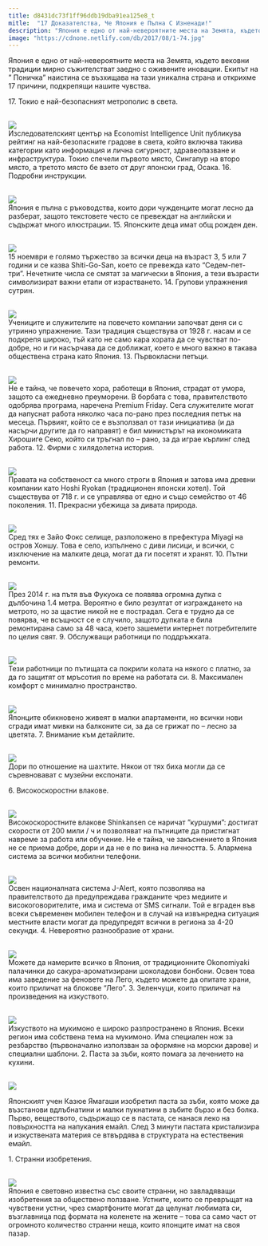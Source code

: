 ```yaml
---
title: d8431dc73f1ff96ddb19dba91ea125e8_t
mitle:  "17 Доказателства, Че Япония е Пълна С Изненади!"
description: "Япония е едно от най-невероятните места на Земята, където вековни традиции мирно съжителстват заедно с оживените иновации. Екипът на &qout; Поничка&qout; наистина се възхищав"
image: "https://cdnone.netlify.com/db/2017/08/1-74.jpg"
---
```


 <p>Япония е едно от най-невероятните места на Земята, където вековни традиции мирно съжителстват заедно с оживените иновации. Екипът на ” Поничка” наистина се възхищава на тази уникална страна и открихме 17 причини, подкрепящи нашите чувства.</p>      <p> 17. Токио е най-безопасният метрополис в света.</p> <p> <br/><img src="https://cdnone.netlify.com/db/2017/08/1-74.jpg"/><br/> Изследователският център на Economist Intelligence Unit публикува рейтинг на най-безопасните градове в света, който включва такива категории като информация и лична сигурност, здравеопазване и инфраструктура. Токио спечели първото място, Сингапур на второ място, а третото място бе взето от друг японски град, Осака. 16. Подробни инструкции.</p> <p> <br/><img src="https://cdnone.netlify.com/db/2017/08/2-74.jpg"/><br/> Япония е пълна с ръководства, които дори чужденците могат лесно да разберат, защото текстовете често се превеждат на английски и съдържат много илюстрации. 15. Японските деца имат общ рожден ден.</p>      <p> <br/><img src="https://cdnone.netlify.com/db/2017/08/3-78.jpg"/><br/> 15 ноември е голямо тържество за всички деца на възраст 3, 5 или 7 години и се казва Shiti-Go-San, което се превежда като “Седем-пет-три”. Нечетните числа се смятат за магически в Япония, а тези възрасти символизират важни етапи от израстването. 14. Групови упражнения сутрин.</p> <p> <br/><img src="https://cdnone.netlify.com/db/2017/08/4-72.jpg"/><br/> Учениците и служителите на повечето компании започват деня си с утринно упражнение. Тази традиция съществува от 1928 г. насам и се подкрепя широко, тъй като не само кара хората да се чувстват по-добре, но и ги насърчава да се доближат, което е много важно в такава обществена страна като Япония. 13. Първокласни петъци.</p> <p> <br/><img src="https://cdnone.netlify.com/db/2017/08/5-71.jpg"/><br/> Не е тайна, че повечето хора, работещи в Япония, страдат от умора, защото са ежедневно преуморени. В борбата с това, правителството одобрява програма, наречена Premium Friday. Сега служителите могат да напуснат работа няколко часа по-рано през последния петък на месеца. Първият, който се е възползвал от тази инициатива (и да насърчи другите да го направят) е бил министърът на икономиката Хирошиге Секо, който си тръгнал по – рано, за да играе кърлинг след работа. 12. Фирми с хилядолетна история.</p> <p> <br/><img src="https://cdnone.netlify.com/db/2017/08/6-75.jpg"/><br/> Правата на собственост са много строги в Япония и затова има древни компании като Hoshi Ryokan (традиционен японски хотел). Той съществува от 718 г. и се управлява от едно и също семейство от 46 поколения. 11. Прекрасни убежища за дивата природа.</p>      <p> <br/><img src="https://cdnone.netlify.com/db/2017/08/7-73.jpg"/><br/> Сред тях е Зайо Фокс селище, разположено в префектура Miyagi на остров Хоншу. Това е село, изпълнено с диви лисици, и всички, с изключение на малките деца, могат да ги посетят и хранят. 10. Пътни ремонти.</p> <p> <br/><img src="https://cdnone.netlify.com/db/2017/08/8-77.jpg"/><br/> През 2014 г. на пътя във Фукуока се появява огромна дупка с дълбочина 1.4 метра. Вероятно е било резултат от изграждането на метрото, но за щастие никой не е пострадал. Сега е трудно да се повярва, че всъщност се е случило, защото дупката е била ремонтирана само за 48 часа, което зашемети интернет потребителите по целия свят. 9. Обслужващи работници по поддръжката.</p> <p> <br/><img src="https://cdnone.netlify.com/db/2017/08/9-73.jpg"/><br/> Тези работници по пътищата са покрили колата на някого с платно, за да го защитят от мръсотия по време на работата си. 8. Максимален комфорт с минимално пространство.</p> <p> <br/><img src="https://cdnone.netlify.com/db/2017/08/10-64.jpg"/><br/> Японците обикновено живеят в малки апартаменти, но всички нови сгради имат мивки на балконите си, за да се грижат по – лесно за цветята. 7. Внимание към детайлите.</p> <p> <br/><img src="https://cdnone.netlify.com/db/2017/08/11-64.jpg"/><br/> Дори по отношение на шахтите. Някои от тях биха могли да се съревновават с музейни експонати.</p> <p> 6. Високоскоростни влакове.</p>      <p> <br/><img src="https://cdnone.netlify.com/db/2017/08/12-63.jpg"/><br/> Високоскоростните влакове Shinkansen се наричат ​​”куршуми”: достигат скорости от 200 мили / ч и позволяват на пътниците да пристигнат навреме за работа или обучение. Не е тайна, че закъснението в Япония не се приема добре, дори и да не е по вина на личността. 5. Алармена система за всички мобилни телефони.</p> <p> <br/><img src="https://cdnone.netlify.com/db/2017/08/13-58.jpg"/><br/> Освен националната система J-Alert, която позволява на правителството да предупреждава гражданите чрез медиите и високоговорителите, има и система от SMS сигнали. Той е вграден във всеки съвременен мобилен телефон и в случай на извънредна ситуация местните власти могат да предупредят всички в региона за 4-20 секунди. 4. Невероятно разнообразие от храни.</p> <p> <br/><img src="https://cdnone.netlify.com/db/2017/08/14-58.jpg"/><br/> Можете да намерите всичко в Япония, от традиционните Okonomiyaki палачинки до сакура-ароматизирани шоколадови бонбони. Освен това има заведение за феновете на Лего, където можете да опитате храни, които приличат на блокове “Лего”. 3. Зеленчуци, които приличат на произведения на изкуството.</p> <p> <br/><img src="https://cdnone.netlify.com/db/2017/08/15-56.jpg"/><br/> Изкуството на мукимоно е широко разпространено в Япония. Всеки регион има собствена тема на мукимоно. Има специален нож за резбарство (първоначално използван за оформяне на морски дарове) и специални шаблони. 2. Паста за зъби, която помага за лечението на кухини.</p>      <p> <br/><img src="https://cdnone.netlify.com/db/2017/08/16-51.jpg"/><br/></p> <p>Японският учен Казюе Ямагаши изобретил паста за зъби, която може да възстанови вдлъбнатини и малки пукнатини в зъбите бързо и без болка. Първо, веществото, съдържащо се в пастата, се нанася леко на повърхността на напукания емайл. След 3 минути пастата кристализира и изкуствената материя се втвърдява в структурата на естествения емайл.</p> <p> 1. Странни изобретения.</p> <p> <br/><img src="https://cdnone.netlify.com/db/2017/08/17-47.jpg"/><br/> Япония е световно известна със своите странни, но завладяващи изобретения за обществено ползване. Устните, които се превръщат на чувствени устни, чрез смартфоните могат да целунат любимата си, възглавница под формата на коленете на жените – това са само част от огромното количество странни неща, които японците имат на своя пазар.</p>       
